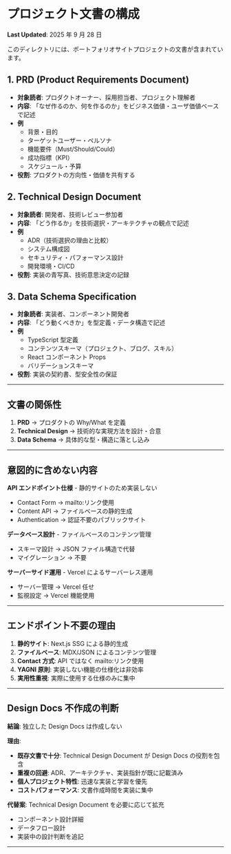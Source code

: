 # プロジェクト文書の構成

**Last Updated**: 2025 年 9 月 28 日

このディレクトリには、ポートフォリオサイトプロジェクトの文書が含まれています。

## 1. PRD (Product Requirements Document)

- **対象読者**: プロダクトオーナー、採用担当者、プロジェクト理解者
- **内容**: 「なぜ作るのか、何を作るのか」をビジネス価値・ユーザ価値ベースで記述
- **例**
  - 背景・目的
  - ターゲットユーザー・ペルソナ
  - 機能要件（Must/Should/Could）
  - 成功指標（KPI）
  - スケジュール・予算
- **役割**: プロダクトの方向性・価値を共有する

## 2. Technical Design Document

- **対象読者**: 開発者、技術レビュー参加者
- **内容**: 「どう作るか」を技術選択・アーキテクチャの観点で記述
- **例**
  - ADR（技術選択の理由と比較）
  - システム構成図
  - セキュリティ・パフォーマンス設計
  - 開発環境・CI/CD
- **役割**: 実装の青写真、技術意思決定の記録

## 3. Data Schema Specification

- **対象読者**: 実装者、コンポーネント開発者
- **内容**: 「どう動くべきか」を型定義・データ構造で記述
- **例**
  - TypeScript 型定義
  - コンテンツスキーマ（プロジェクト、ブログ、スキル）
  - React コンポーネント Props
  - バリデーションスキーマ
- **役割**: 実装の契約書、型安全性の保証

---

## 文書の関係性

1. **PRD** → プロダクトの Why/What を定義
2. **Technical Design** → 技術的な実現方法を設計・合意
3. **Data Schema** → 具体的な型・構造に落とし込み

---

## 意図的に含めない内容

**API エンドポイント仕様** - 静的サイトのため実装しない

- Contact Form → mailto:リンク使用
- Content API → ファイルベースの静的生成
- Authentication → 認証不要のパブリックサイト

**データベース設計** - ファイルベースのコンテンツ管理

- スキーマ設計 → JSON ファイル構造で代替
- マイグレーション → 不要

**サーバーサイド運用** - Vercel によるサーバーレス運用

- サーバー管理 → Vercel 任せ
- 監視設定 → Vercel 機能使用

---

## エンドポイント不要の理由

1. **静的サイト**: Next.js SSG による静的生成
2. **ファイルベース**: MDX/JSON によるコンテンツ管理
3. **Contact 方式**: API ではなく mailto:リンク使用
4. **YAGNI 原則**: 実装しない機能の仕様化は非効率
5. **実用性重視**: 実際に使用する仕様のみに集中

---

## Design Docs 不作成の判断

**結論**: 独立した Design Docs は作成しない

**理由**:

- **既存文書で十分**: Technical Design Document が Design Docs の役割を包含
- **重複の回避**: ADR、アーキテクチャ、実装指針が既に記載済み
- **個人プロジェクト特性**: 迅速な実装と学習を優先
- **コストパフォーマンス**: 文書作成時間を実装に集中

**代替案**: Technical Design Document を必要に応じて拡充

- コンポーネント設計詳細
- データフロー設計
- 実装中の設計判断を追記

---
